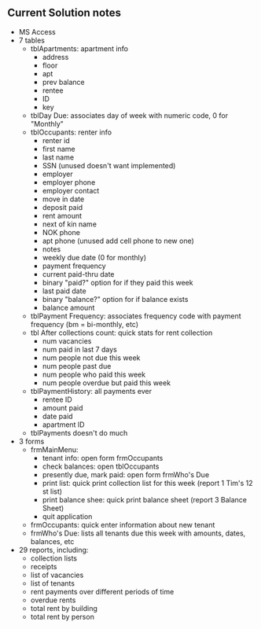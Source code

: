 ## Current Solution notes

- MS Access
- 7 tables
    - tblApartments: apartment info
        - address 
        - floor 
        - apt 
        - prev balance 
        - rentee 
        - ID 
        - key
    - tblDay Due: associates day of week with numeric code, 0 for "Monthly"
    - tblOccupants: renter info
        - renter id 
        - first name 
        - last name 
        - SSN (unused doesn't want implemented) 
        - employer 
        - employer phone 
        - employer contact 
        - move in date 
        - deposit paid 
        - rent amount 
        - next of kin name 
        - NOK phone 
        - apt phone (unused add cell phone to new one) 
        - notes 
        - weekly due date (0 for monthly) 
        - payment frequency 
        - current paid-thru date 
        - binary "paid?" option for if they paid this week 
        - last paid date 
        - binary "balance?" option for if balance exists 
        - balance amount
    - tblPayment Frequency: associates frequency code with payment frequency (bm = bi-monthly, etc)
    - tbl After collections count: quick stats for rent collection
        - num vacancies
        - num paid in last 7 days
        - num people not due this week
        - num people past due
        - num people who paid this week
        - num people overdue but paid this week
    - tblPaymentHistory: all payments ever
        - rentee ID
        - amount paid
        - date paid
        - apartment ID
    - tblPayments doesn't do much
- 3 forms
    - frmMainMenu: 
        - tenant info: open form frmOccupants
        - check balances: open tblOccupants
        - presently due, mark paid: open form frmWho's Due
        - print list: quick print collection list for this week (report 1 Tim's 12 st list)
        - print balance shee: quick print balance sheet (report 3 Balance Sheet)
        - quit application
    - frmOccupants: quick enter information about new tenant
    - frmWho's Due: lists all tenants due this week with amounts, dates, balances, etc
- 29 reports, including:
    - collection lists
    - receipts
    - list of vacancies
    - list of tenants
    - rent payments over different periods of time
    - overdue rents
    - total rent by building
    - total rent by person